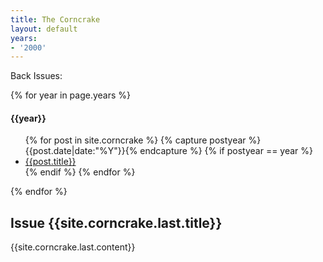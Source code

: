 ```yaml
---
title: The Corncrake
layout: default
years:
- '2000'
---
```


<div class="archive">
Back Issues:

{% for year in page.years %}
 <h4>{{year}}</h4>
 <ul>
   {% for post in site.corncrake %}
    {% capture postyear %}{{post.date|date:"%Y"}}{% endcapture %}
    {% if postyear == year %}
     <li><a href="{{post.url|relative_url}}">{{post.title}}</a></li>
    {% endif %}
   {% endfor %}
 </ul>
{% endfor %}

</div>

<h2>Issue {{site.corncrake.last.title}}</h2>

{{site.corncrake.last.content}}

